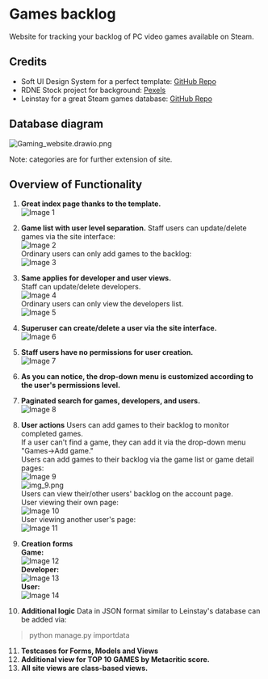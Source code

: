 # Games backlog

Website for tracking your backlog of PC video games available on Steam.

## Credits

- Soft UI Design System for a perfect template: [GitHub Repo](https://github.com/app-generator/django-soft-ui-design)
- RDNE Stock project for background: [Pexels](https://www.pexels.com/photo/a-woman-playing-a-video-game-7915289/)
- Leinstay for a great Steam games database: [GitHub Repo](https://github.com/leinstay/steamdb/)

## Database diagram
![Gaming_website.drawio.png](readme_media%2FGaming_website.drawio.png)

Note: categories are for further extension of site.

## Overview of Functionality

1. **Great index page thanks to the template.**<br>
   ![Image 1](readme_media/img.png)

2. **Game list with user level separation.**
   Staff users can update/delete games via the site interface:<br>
   ![Image 2](readme_media/img_2.png)<br>
   Ordinary users can only add games to the backlog:<br>
   ![Image 3](readme_media/img_1.png)<br>

3. **Same applies for developer and user views.**<br>
   Staff can update/delete developers.<br>
   ![Image 4](readme_media/img_3.png)<br>
   Ordinary users can only view the developers list.<br>
   ![Image 5](readme_media/img_4.png)<br>

4. **Superuser can create/delete a user via the site interface.**<br>
   ![Image 6](readme_media/img_5.png)<br>

5. **Staff users have no permissions for user creation.**<br>
   ![Image 7](readme_media/img_6.png)<br>

6. **As you can notice, the drop-down menu is customized according to the user's permissions level.**

7. **Paginated search for games, developers, and users.**<br>
   ![Image 8](readme_media/img_7.png)<br>

8. **User actions**
   Users can add games to their backlog to monitor completed games.<br>
   If a user can't find a game, they can add it via the drop-down menu "Games->Add game."<br>
   Users can add games to their backlog via the game list or game detail pages:<br>
   ![Image 9](readme_media/img_8.png)<br>
   ![img_9.png](readme_media/img_9.png)<br>
   Users can view their/other users' backlog on the account page.<br>
   User viewing their own page:<br>
   ![Image 10](readme_media/img_10.png)<br>
   User viewing another user's page:<br>
   ![Image 11](readme_media/img_11.png)<br>

9. **Creation forms**<br>
   **Game:**<br>
   ![Image 12](readme_media/img_12.png)<br>
   **Developer:**<br>
   ![Image 13](readme_media/img_13.png)<br>
   **User:**<br>
   ![Image 14](readme_media/img_14.png)<br>

10. **Additional logic**
    Data in JSON format similar to Leinstay's database can be added via:

> python manage.py importdata

11. **Testcases for Forms, Models and Views**
12. **Additional view for TOP 10 GAMES by Metacritic score.**
13. **All site views are class-based views.**
